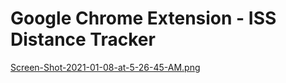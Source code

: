 # Google Chrome Extension - ISS Distance Tracker

[Screen-Shot-2021-01-08-at-5-26-45-AM.png](https://postimg.cc/XpFLZpsy)
